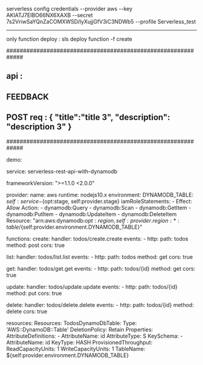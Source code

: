 serverless config credentials --provider aws --key AKIATJ7EIBO66NX6XAXB --secret 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 --profile Serverless_test

------------------------------

only function deploy : sls deploy function -f create


#############################################################

api : 
-------
FEEDBACK
-------
POST req : 
{
    "title":"title 3",
    "description": "description 3"
}
--------------------------------------------------------------------------------------------

#############################################################

demo:

service: serverless-rest-api-with-dynamodb

frameworkVersion: ">=1.1.0 <2.0.0"

provider:
  name: aws
  runtime: nodejs10.x
  environment:
    DYNAMODB_TABLE: ${self:service}-${opt:stage, self:provider.stage}
  iamRoleStatements:
    - Effect: Allow
      Action:
        - dynamodb:Query
        - dynamodb:Scan
        - dynamodb:GetItem
        - dynamodb:PutItem
        - dynamodb:UpdateItem
        - dynamodb:DeleteItem
      Resource: "arn:aws:dynamodb:${opt:region, self:provider.region}:*:table/${self:provider.environment.DYNAMODB_TABLE}"

functions:
  create:
    handler: todos/create.create
    events:
      - http:
          path: todos
          method: post
          cors: true

  list:
    handler: todos/list.list
    events:
      - http:
          path: todos
          method: get
          cors: true

  get:
    handler: todos/get.get
    events:
      - http:
          path: todos/{id}
          method: get
          cors: true

  update:
    handler: todos/update.update
    events:
      - http:
          path: todos/{id}
          method: put
          cors: true

  delete:
    handler: todos/delete.delete
    events:
      - http:
          path: todos/{id}
          method: delete
          cors: true

resources:
  Resources:
    TodosDynamoDbTable:
      Type: 'AWS::DynamoDB::Table'
      DeletionPolicy: Retain
      Properties:
        AttributeDefinitions:
          -
            AttributeName: id
            AttributeType: S
        KeySchema:
          -
            AttributeName: id
            KeyType: HASH
        ProvisionedThroughput:
          ReadCapacityUnits: 1
          WriteCapacityUnits: 1
        TableName: ${self:provider.environment.DYNAMODB_TABLE}

